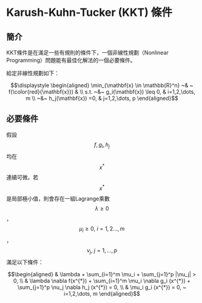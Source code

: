# Karush-Kuhn-Tucker (KKT) 條件

## 簡介

KKT條件是在滿足一些有規則的條件下，一個非線性規劃（Nonlinear Programming）問題能有最佳化解法的一個必要條件。

給定非線性規劃如下：

$$\displaystyle \begin{aligned} \min_{\mathbf{x} \in \mathbb{R}^n} ~& ~ f(\color{red}{\mathbf{x}}) &  \\ s.t. ~&~ g_i(\mathbf{x}) \leq 0, & i=1,2,\dots, m \\ 	 ~&~ h_j(\mathbf{x}) =0, & j=1,2,\dots, p \end{aligned}$$

## 必要條件

假設$$f, g_i, h_j$$均在$$x^{*}$$連續可微。若$$x^{*}$$是局部極小值，則會存在一組Lagrange乘數$$\lambda \geq 0$$，$$\mu_i \geq 0, ~i=1,2\dots, m$$，$$\nu_j, ~j=1,\dots, p$$滿足以下條件：

$$\begin{aligned} & \lambda + \sum_{i=1}^m \mu_i + \sum_{j=1}^p |\nu_j| > 0, \\ & \lambda \nabla f(x^{*}) + \sum_{i=1}^m \mu_i \nabla g_i (x^{*}) + \sum_{j=1}^p \nu_j \nabla h_j (x^{*}) = 0, \\ & \mu_i g_i (x^{*}) = 0, ~ i=1,2,\dots, m  \end{aligned}$$

